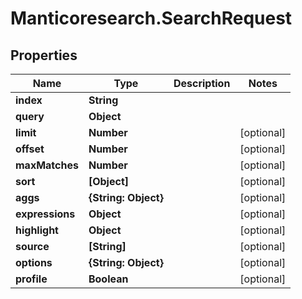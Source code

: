 # Manticoresearch.SearchRequest

## Properties

Name | Type | Description | Notes
------------ | ------------- | ------------- | -------------
**index** | **String** |  | 
**query** | **Object** |  | 
**limit** | **Number** |  | [optional] 
**offset** | **Number** |  | [optional] 
**maxMatches** | **Number** |  | [optional] 
**sort** | **[Object]** |  | [optional] 
**aggs** | **{String: Object}** |  | [optional] 
**expressions** | **Object** |  | [optional] 
**highlight** | **Object** |  | [optional] 
**source** | **[String]** |  | [optional] 
**options** | **{String: Object}** |  | [optional] 
**profile** | **Boolean** |  | [optional] 


